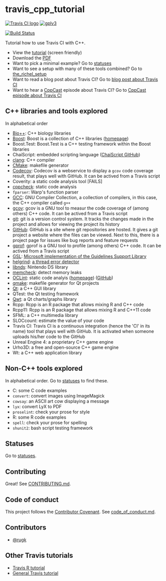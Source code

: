 # travis_cpp_tutorial

[![Travis CI logo](TravisCI.png)](https://travis-ci.org)
[![gplv3](http://www.gnu.org/graphics/gplv3-88x31.png)](http://www.gnu.org/licenses/gpl.html)

[![Build Status](https://travis-ci.org/richelbilderbeek/travis_cpp_tutorial.svg?branch=master)](https://travis-ci.org/richelbilderbeek/travis_cpp_tutorial)

Tutorial how to use Travis CI with C++.

 * View the [tutorial](tutorial.md) (screen friendly)
 * Download the [PDF](travis_cpp_tutorial.pdf)
 * Want to pick a minimal example? Go to [statuses](statuses.md) 
 * Want to see a setup with many of these tools combined? Go to [the_richel_setup](https://github.com/richelbilderbeek/the_richel_setup)
 * Want to read a blog post about Travis CI? Go to [blog post about Travis CI](https://arne-mertz.de/2017/04/continuous-integration-travis-ci)
 * Want to hear a [CppCast](https://cppcast.com) episode about Travis CI? Go to [CppCast episode about Travis CI](http://cppcast.com/2017/06/richel-bilderbeek/)

## C++ libraries and tools explored

In alphabetical order

 * [Bio++](https://github.com/richelbilderbeek/cpp/blob/master/content/CppBpp.md): C++ biology libraries 
 * [Boost](https://github.com/richelbilderbeek/cpp/blob/master/content/CppBoost.md): Boost is a collection of C++ libraries ([homepage](http://www.boost.org/))
 * Boost.Test: Boost.Test is a C++ testing framework within the Boost libraries
 * ChaiScript: embedded scripting language ([ChaiScript GitHub](https://github.com/ChaiScript/ChaiScript))
 * [clang](https://github.com/richelbilderbeek/cpp/blob/master/content/CppClang.md): C++ compiler
 * [CMake](https://github.com/richelbilderbeek/cpp/blob/master/content/CppCmake.md): makefile generator
 * [Codecov](https://github.com/richelbilderbeek/cpp/blob/master/content/CppCodecov.md): Codecov is a webservice to display a `gcov` code coverage result, that plays well with GitHub. It can be actived from a Travis script
 * Coverity: a static code analysis tool [FAILS]
 * [cppcheck](https://github.com/richelbilderbeek/cpp/blob/master/content/CppCppcheck.md): static code analysis
 * `fparser`: Warp's function parser
 * [GCC](https://github.com/richelbilderbeek/cpp/blob/master/content/CppGcc.md): GNU Compiler Collection, a collection of compilers, in this case, the C++ compiler called `g++`
 * [gcov](https://github.com/richelbilderbeek/cpp/blob/master/content/CppGcov.md): gcov is a GNU tool to measur the code coverage of (among others) C++ code. It can be actived from a Travis script
 * [git](https://github.com/richelbilderbeek/cpp/blob/master/content/CppGit.md): git is a version control system. It tracks the changes made in the project and allows for viewing the project its history
 * [GitHub](https://github.com/richelbilderbeek/cpp/blob/master/content/CppGitHub.md): GitHub is a site where git repositories are hosted. It gives a git project a website where the files can be viewed. Next to this, there is a project page for issues like bug reports and feature requests
 * [gprof](https://github.com/richelbilderbeek/cpp/blob/master/content/CppGprof.md): gprof is a GNU tool to profile (among others) C++ code. It can be actived from a Travis script
 * [GSL](https://github.com/richelbilderbeek/cpp/blob/master/content/CppGsl.md): [Microsoft implementation of the Guidelines Support Library](https://github.com/Microsoft/GSL)
 * [helgrind](https://github.com/richelbilderbeek/cpp/blob/master/content/CppHelgrind.md): [a thread error detector](http://valgrind.org/docs/manual/hg-manual.html)
 * [libnds](https://github.com/richelbilderbeek/cpp/blob/master/content/CppLibNds.md): Nintendo DS library
 * [memcheck](https://github.com/richelbilderbeek/cpp/blob/master/content/CppMemcheck.md): detect memory leaks
 * [OCLint](https://github.com/richelbilderbeek/cpp/blob/master/content/CppOclint.md): static code analyis ([homepage](http://oclint.org/)) ([GitHub](https://github.com/oclint/oclint))
 * [qmake](https://github.com/richelbilderbeek/cpp/blob/master/content/CppQmake.md): makefile generator for Qt projects
 * [Qt](https://github.com/richelbilderbeek/cpp/blob/master/content/CppQt.md): a C++ GUI library
 * QTest: the Qt testing framework
 * [Qwt](https://github.com/richelbilderbeek/cpp/blob/master/content/CppQwt.md): a Qt charts/graphs library
 * Rcpp: Rcpp is an R package that allows mixing R and C++ code
 * Rcpp11: Rcpp is an R package that allows mixing R and C++11 code
 * SFML: a C++ multimedia library
 * SLOCcount: estimate the value of your code
 * Travis CI: Travis CI is a continuous integration (hence the 'CI' in its name) tool that plays well with GitHub. It is activated when someone uploads his/her code to the GitHub
 * Unreal Engine 4: a proprietary C++ game engine
 * Urho3D: a free and open-source C++ game engine
 * Wt: a C++ web application library

## Non-C++ tools explored

In alphabetical order. Go to [statuses](statuses.md) to find these.

 * C: some C code examples
 * `convert`: convert images using ImageMagick
 * `cowsay`: an ASCII art cow displaying a message
 * `lyx`: convert LyX to PDF
 * `proselint`: check your prose for style
 * R: some R code examples
 * `spell`: check your prose for spelling
 * `shunit2`: bash script testing framework

## Statuses

Go to [statuses](statuses.md).

## Contributing 

Great! See [CONTRIBUTING.md](CONTRIBUTING.md).

## Code of conduct

This project follows the [Contributor Covenant](http://contributor-covenant.org). See [code_of_conduct.md](code_of_conduct.md).

## Contributors

 * [@rugk](https://github.com/rugk)

## Other Travis tutorials

 * [Travis R tutorial](https://github.com/richelbilderbeek/travis_r_tutorial)
 * [General Travis tutorial](https://github.com/richelbilderbeek/travis_tutorial)
